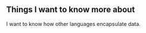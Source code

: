 










## Things I want to know more about
I want to know how other languages encapsulate data.
